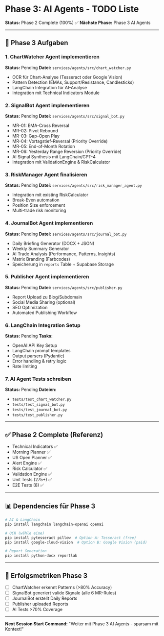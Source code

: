 # Phase 3: AI Agents - TODO Liste

**Status:** Phase 2 Complete (100%) ✅
**Nächste Phase:** Phase 3 AI Agents

---

## 🎯 Phase 3 Aufgaben

### 1. ChartWatcher Agent implementieren
**Status:** Pending
**Datei:** `services/agents/src/chart_watcher.py`
- OCR für Chart-Analyse (Tesseract oder Google Vision)
- Pattern Detection (EMAs, Support/Resistance, Candlesticks)
- LangChain Integration für AI-Analyse
- Integration mit Technical Indicators Module

### 2. SignalBot Agent implementieren
**Status:** Pending
**Datei:** `services/agents/src/signal_bot.py`
- MR-01: EMA-Cross Reversal
- MR-02: Pivot Rebound
- MR-03: Gap-Open Play
- MR-04: Vortagstief-Reversal (Priority Override)
- MR-05: End-of-Month Rotation
- MR-06: Yesterday Range Reversion (Priority Override)
- AI Signal Synthesis mit LangChain/GPT-4
- Integration mit ValidationEngine & RiskCalculator

### 3. RiskManager Agent finalisieren
**Status:** Pending
**Datei:** `services/agents/src/risk_manager_agent.py`
- Integration mit existing RiskCalculator
- Break-Even automation
- Position Size enforcement
- Multi-trade risk monitoring

### 4. JournalBot Agent implementieren
**Status:** Pending
**Datei:** `services/agents/src/journal_bot.py`
- Daily Briefing Generator (DOCX + JSON)
- Weekly Summary Generator
- AI Trade Analysis (Performance, Patterns, Insights)
- Matrix Branding (Farbcodes)
- Speicherung in `reports` Table + Supabase Storage

### 5. Publisher Agent implementieren
**Status:** Pending
**Datei:** `services/agents/src/publisher.py`
- Report Upload zu Blog/Subdomain
- Social Media Sharing (optional)
- SEO Optimization
- Automated Publishing Workflow

### 6. LangChain Integration Setup
**Status:** Pending
**Tasks:**
- OpenAI API Key Setup
- LangChain prompt templates
- Output parsers (Pydantic)
- Error handling & retry logic
- Rate limiting

### 7. AI Agent Tests schreiben
**Status:** Pending
**Dateien:**
- `tests/test_chart_watcher.py`
- `tests/test_signal_bot.py`
- `tests/test_journal_bot.py`
- `tests/test_publisher.py`

---

## ✅ Phase 2 Complete (Referenz)

- Technical Indicators ✅
- Morning Planner ✅
- US Open Planner ✅
- Alert Engine ✅
- Risk Calculator ✅
- Validation Engine ✅
- Unit Tests (275+) ✅
- E2E Tests (8) ✅

---

## 📊 Dependencies für Phase 3

```bash
# AI & LangChain
pip install langchain langchain-openai openai

# OCR (wähle eine)
pip install pytesseract pillow  # Option A: Tesseract (free)
pip install google-cloud-vision  # Option B: Google Vision (paid)

# Report Generation
pip install python-docx reportlab
```

---

## 🎯 Erfolgsmetriken Phase 3

- [ ] ChartWatcher erkennt Patterns (>80% Accuracy)
- [ ] SignalBot generiert valide Signale (alle 6 MR-Rules)
- [ ] JournalBot erstellt Daily Reports
- [ ] Publisher uploaded Reports
- [ ] AI Tests >70% Coverage

---

**Next Session Start Command:**
"Weiter mit Phase 3 AI Agents - sparsam mit Kontext!"
